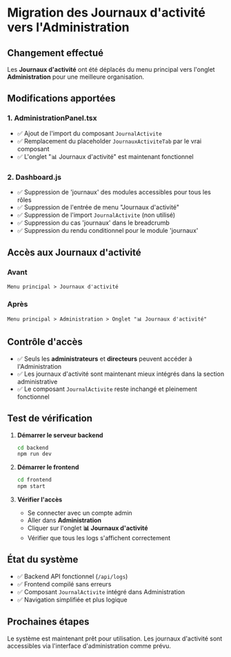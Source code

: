 # Migration des Journaux d'activité vers l'Administration

## Changement effectué

Les **Journaux d'activité** ont été déplacés du menu principal vers l'onglet **Administration** pour une meilleure organisation.

## Modifications apportées

### 1. AdministrationPanel.tsx
- ✅ Ajout de l'import du composant `JournalActivite`
- ✅ Remplacement du placeholder `JournauxActiviteTab` par le vrai composant
- ✅ L'onglet "📊 Journaux d'activité" est maintenant fonctionnel

### 2. Dashboard.js
- ✅ Suppression de 'journaux' des modules accessibles pour tous les rôles
- ✅ Suppression de l'entrée de menu "Journaux d'activité"
- ✅ Suppression de l'import `JournalActivite` (non utilisé)
- ✅ Suppression du cas 'journaux' dans le breadcrumb
- ✅ Suppression du rendu conditionnel pour le module 'journaux'

## Accès aux Journaux d'activité

### Avant
```
Menu principal > Journaux d'activité
```

### Après
```
Menu principal > Administration > Onglet "📊 Journaux d'activité"
```

## Contrôle d'accès

- ✅ Seuls les **administrateurs** et **directeurs** peuvent accéder à l'Administration
- ✅ Les journaux d'activité sont maintenant mieux intégrés dans la section administrative
- ✅ Le composant `JournalActivite` reste inchangé et pleinement fonctionnel

## Test de vérification

1. **Démarrer le serveur backend**
   ```bash
   cd backend
   npm run dev
   ```

2. **Démarrer le frontend**
   ```bash
   cd frontend
   npm start
   ```

3. **Vérifier l'accès**
   - Se connecter avec un compte admin
   - Aller dans **Administration**
   - Cliquer sur l'onglet **📊 Journaux d'activité**
   - Vérifier que tous les logs s'affichent correctement

## État du système

- ✅ Backend API fonctionnel (`/api/logs`)
- ✅ Frontend compilé sans erreurs
- ✅ Composant `JournalActivite` intégré dans Administration
- ✅ Navigation simplifiée et plus logique

## Prochaines étapes

Le système est maintenant prêt pour utilisation. Les journaux d'activité sont accessibles via l'interface d'administration comme prévu.
